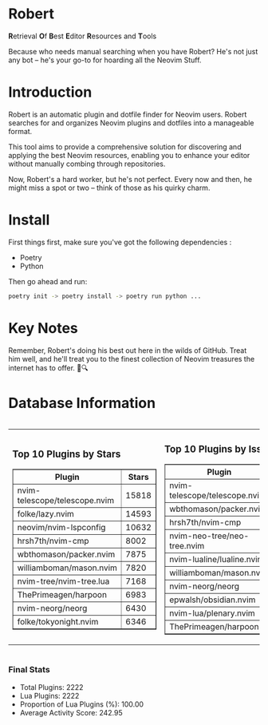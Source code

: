 # Robert

**R**etrieval
**O**f
**B**est
**E**ditor
**R**esources and
**T**ools

Because who needs manual searching when you have Robert?
He's not just any bot – he's your go-to for hoarding all the Neovim Stuff.

# Introduction
Robert is an automatic plugin and dotfile finder for Neovim users. Robert searches for and organizes Neovim plugins and dotfiles into a manageable format.

This tool aims to provide a comprehensive solution for discovering and applying the best Neovim resources, enabling you to enhance your editor without manually combing through repositories.

Now, Robert's a hard worker, but he's not perfect. Every now and then, he might miss a spot or two – think of those as his quirky charm. 

# Install
 First things first, make sure you've got the following dependencies :
  - Poetry 
  - Python 

Then go ahead and run:

```bash
poetry init -> poetry install -> poetry run python ...
```
# Key Notes

Remember, Robert's doing his best out here in the wilds of GitHub. Treat him well, and he'll treat you to the finest collection of Neovim treasures the internet has to offer. 🎩🔍


# Database Information

<div style='display:flex;flex-direction:row;justify-content:space-between;'><table><tr><td><h3>Top 10 Plugins by Stars</h3><table border="1"><tr><th>Plugin</th><th>Stars</th></tr><tr><td>nvim-telescope/telescope.nvim</td><td>15818</td></tr><tr><td>folke/lazy.nvim</td><td>14593</td></tr><tr><td>neovim/nvim-lspconfig</td><td>10632</td></tr><tr><td>hrsh7th/nvim-cmp</td><td>8002</td></tr><tr><td>wbthomason/packer.nvim</td><td>7875</td></tr><tr><td>williamboman/mason.nvim</td><td>7820</td></tr><tr><td>nvim-tree/nvim-tree.lua</td><td>7168</td></tr><tr><td>ThePrimeagen/harpoon</td><td>6983</td></tr><tr><td>nvim-neorg/neorg</td><td>6430</td></tr><tr><td>folke/tokyonight.nvim</td><td>6346</td></tr></table></td><td><h3>Top 10 Plugins by Issues</h3><table border="1"><tr><th>Plugin</th><th>Issues</th></tr><tr><td>nvim-telescope/telescope.nvim</td><td>363</td></tr><tr><td>wbthomason/packer.nvim</td><td>308</td></tr><tr><td>hrsh7th/nvim-cmp</td><td>277</td></tr><tr><td>nvim-neo-tree/neo-tree.nvim</td><td>239</td></tr><tr><td>nvim-lualine/lualine.nvim</td><td>227</td></tr><tr><td>williamboman/mason.nvim</td><td>200</td></tr><tr><td>nvim-neorg/neorg</td><td>185</td></tr><tr><td>epwalsh/obsidian.nvim</td><td>150</td></tr><tr><td>nvim-lua/plenary.nvim</td><td>145</td></tr><tr><td>ThePrimeagen/harpoon</td><td>121</td></tr></table></td><td><h3>Top 10 Plugins by Forks</h3><table border="1"><tr><th>Plugin</th><th>Forks</th></tr><tr><td>neovim/nvim-lspconfig</td><td>2077</td></tr><tr><td>nvim-telescope/telescope.nvim</td><td>834</td></tr><tr><td>nvim-tree/nvim-tree.lua</td><td>611</td></tr><tr><td>nvim-lualine/lualine.nvim</td><td>466</td></tr><tr><td>folke/tokyonight.nvim</td><td>425</td></tr><tr><td>hrsh7th/nvim-cmp</td><td>398</td></tr><tr><td>ThePrimeagen/harpoon</td><td>375</td></tr><tr><td>folke/lazy.nvim</td><td>351</td></tr><tr><td>jackMort/ChatGPT.nvim</td><td>312</td></tr><tr><td>nvim-lua/plenary.nvim</td><td>290</td></tr></table></td></tr></table></div>

### Final Stats
- Total Plugins: 2222
- Lua Plugins: 2222
- Proportion of Lua Plugins (%): 100.00
- Average Activity Score: 242.95
